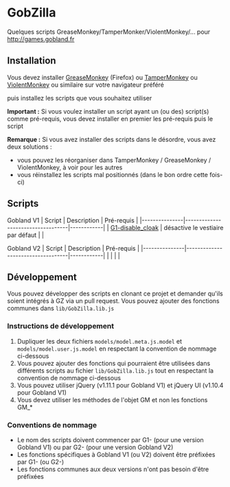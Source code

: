 # GobZilla

Quelques scripts GreaseMonkey/TamperMonker/ViolentMonkey/... pour http://games.gobland.fr

## Installation
Vous devez installer [GreaseMonkey](https://addons.mozilla.org/fr/firefox/addon/greasemonkey/) (Firefox) ou [TamperMonkey](https://www.tampermonkey.net/) ou [ViolentMonkey](https://violentmonkey.github.io/) ou similaire sur votre navigateur préféré

puis installez les scripts que vous souhaitez utiliser

**Important :** 
Si vous voulez installer un script ayant un (ou des) script(s) comme pré-requis, vous devez installer en premier les pré-requis puis le script

**Remarque :**
Si vous avez installer des scripts dans le désordre, vous avez deux solutions :
* vous pouvez les réorganiser dans TamperMonkey / GreaseMonkey / ViolentMonkey, à voir pour les autres
* vous réinstallez les scripts mal positionnés (dans le bon ordre cette fois-ci)

## Scripts

Gobland V1
| Script        | Description                       | Pré-requis |
|---------------|-----------------------------------|------------|
| [G1-disable_cloak](https://github.com/seishin77/GobZilla/raw/master/scripts/G1-disable_cloak.user.js) | désactive le vestiaire par défaut | |

Gobland V2
| Script        | Description                       | Pré-requis |
|---------------|-----------------------------------|------------|
| | | |


## Développement

Vous pouvez développer des scripts en clonant ce projet et demander qu'ils soient intégrés à GZ via un pull request.
Vous pouvez ajouter des fonctions communes dans `lib/GobZilla.lib.js`

### Instructions de développement

1. Dupliquer les deux fichiers `models/model.meta.js.model` et `models/model.user.js.model` en respectant la convention de nommage ci-dessous
2. Vous pouvez ajouter des fonctions qui pourraient être utilisées dans différents scripts au fichier `lib/GobZilla.lib.js` tout en respectant la convention de nommage ci-dessous
3. Vous pouvez utiliser jQuery (v1.11.1 pour Gobland V1) et jQuery UI (v1.10.4 pour Gobland V1)
4. Vous devez utiliser les méthodes de l'objet GM et non les fonctions GM_* 

### Conventions de nommage 

* Le nom des scripts doivent commencer par G1- (pour une version Gobland V1) ou par G2- (pour une version Gobland V2)
* Les fonctions spécifiques à Gobland V1 (ou V2) doivent être préfixées par G1- (ou G2-)
* Les fonctions communes aux deux versions n'ont pas besoin d'être préfixées
